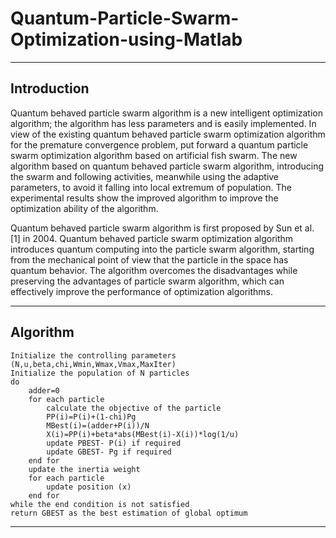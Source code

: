 # Quantum-Particle-Swarm-Optimization-using-Matlab

- - - -
## Introduction

Quantum behaved particle swarm algorithm is a new intelligent optimization algorithm; the algorithm has less parameters and is easily implemented. In view of the existing quantum behaved particle swarm optimization algorithm for the premature convergence problem, put forward a quantum particle swarm optimization algorithm based on artificial fish swarm. The new algorithm based on quantum behaved particle swarm algorithm, introducing the swarm and following activities, meanwhile using the adaptive parameters, to avoid it falling into local extremum of population. The experimental results show the improved algorithm to improve the optimization ability of the algorithm.

Quantum behaved particle swarm algorithm is first proposed by Sun et al. [1] in 2004. Quantum behaved particle swarm optimization algorithm introduces quantum computing into the particle swarm algorithm, starting from the mechanical point of view that the particle in the space has quantum behavior. The algorithm overcomes the disadvantages while preserving the advantages of particle swarm algorithm, which can effectively improve the performance of optimization algorithms.

- - - -
## Algorithm 

```
Initialize the controlling parameters (N,u,beta,chi,Wmin,Wmax,Vmax,MaxIter)
Initialize the population of N particles
do
	adder=0
	for each particle
		calculate the objective of the particle
		PP(i)=P(i)+(1-chi)Pg
		MBest(i)=(adder+P(i))/N
		X(i)=PP(i)+beta*abs(MBest(i)-X(i))*log(1/u)
		update PBEST- P(i) if required
		update GBEST- Pg if required
	end for
	update the inertia weight
	for each particle
		update position (x)
	end for
while the end condition is not satisfied
return GBEST as the best estimation of global optimum
```

- - - -
